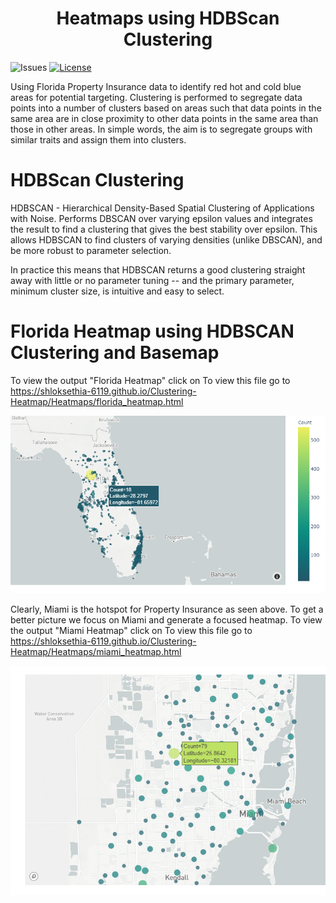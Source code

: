 <h1 align= "center">Heatmaps using HDBScan Clustering</h1>

![Issues](https://img.shields.io/github/issues/shlok-sethia/HDBScan-Clustering-Heatmap)
[![License](https://img.shields.io/github/license/shlok-sethia/HDBScan-Clustering-Heatmap)](https://github.com/shlok-sethia/HDBScan-Clustering-Heatmap/blob/master/LICENSE)

Using Florida Property Insurance data to identify red hot and cold blue areas for potential targeting. Clustering is performed to segregate data points into a number of clusters based on areas such that data points in the same area are in close proximity to other data points in the same area than those in other areas. In simple words, the aim is to segregate groups with similar traits and assign them into clusters.

# HDBScan Clustering
HDBSCAN - Hierarchical Density-Based Spatial Clustering of Applications with Noise. Performs DBSCAN over varying epsilon values and integrates the result to find a clustering that gives the best stability over epsilon. This allows HDBSCAN to find clusters of varying densities (unlike DBSCAN), and be more robust to parameter selection.

In practice this means that HDBSCAN returns a good clustering straight away with little or no parameter tuning -- and the primary parameter, minimum cluster size, is intuitive and easy to select.

# Florida Heatmap using HDBSCAN Clustering and Basemap
To view the output "Florida Heatmap" click on To view this file go to 
https://shloksethia-6119.github.io/Clustering-Heatmap/Heatmaps/florida_heatmap.html

<p align="center"><img src="./readme_assets/florida_map.png"></p>


Clearly, Miami is the hotspot for Property Insurance as seen above. To get a better picture we focus on Miami and generate a focused heatmap.
To view the output "Miami Heatmap" click on To view this file go to 
https://shloksethia-6119.github.io/Clustering-Heatmap/Heatmaps/miami_heatmap.html

<p align="center"><img src="./readme_assets/miami_map.png"></p>
